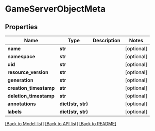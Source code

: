 # GameServerObjectMeta

## Properties
Name | Type | Description | Notes
------------ | ------------- | ------------- | -------------
**name** | **str** |  | [optional] 
**namespace** | **str** |  | [optional] 
**uid** | **str** |  | [optional] 
**resource_version** | **str** |  | [optional] 
**generation** | **str** |  | [optional] 
**creation_timestamp** | **str** |  | [optional] 
**deletion_timestamp** | **str** |  | [optional] 
**annotations** | **dict(str, str)** |  | [optional] 
**labels** | **dict(str, str)** |  | [optional] 

[[Back to Model list]](../README.md#documentation-for-models) [[Back to API list]](../README.md#documentation-for-api-endpoints) [[Back to README]](../README.md)


